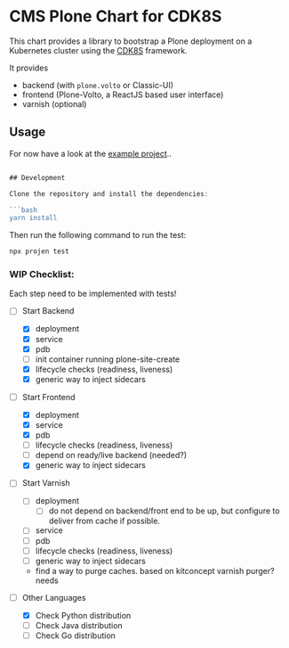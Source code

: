 # CMS Plone Chart for CDK8S

This chart provides a library to bootstrap a Plone deployment on a Kubernetes cluster using the [CDK8S](https://cdk8s.io) framework.

It provides
- backend (with `plone.volto` or Classic-UI)
- frontend (Plone-Volto, a ReactJS based user interface)
- varnish (optional)

## Usage

For now have a look at the [example project](https://github.com/bluedynamics/cdk8s-plone-example)..

```typescript

## Development

Clone the repository and install the dependencies:

```bash
yarn install
```

Then run the following command to run the test:

```bash
npx projen test
```

### WIP Checklist:

Each step need to be implemented with tests!

- [ ] Start Backend
    - [x] deployment
    - [x] service
    - [x] pdb
    - [ ] init container running plone-site-create
    - [x] lifecycle checks (readiness, liveness)
    - [x] generic way to inject sidecars
- [ ] Start Frontend
    - [x] deployment
    - [x] service
    - [x] pdb
    - [ ] lifecycle checks (readiness, liveness)
    - [ ] depend on ready/live backend (needed?)
    - [x] generic way to inject sidecars

- [ ] Start Varnish
    - [ ] deployment
        - [ ] do not depend on backend/front end to be  up, but configure to deliver from cache if possible.
    - [ ] service
    - [ ] pdb
    - [ ] lifecycle checks (readiness, liveness)
    - [ ] generic way to inject sidecars
    - find a way to purge caches. based on kitconcept varnish purger? needs

- [ ] Other Languages
    - [x] Check Python distribution
    - [ ] Check Java distribution
    - [ ] Check Go distribution